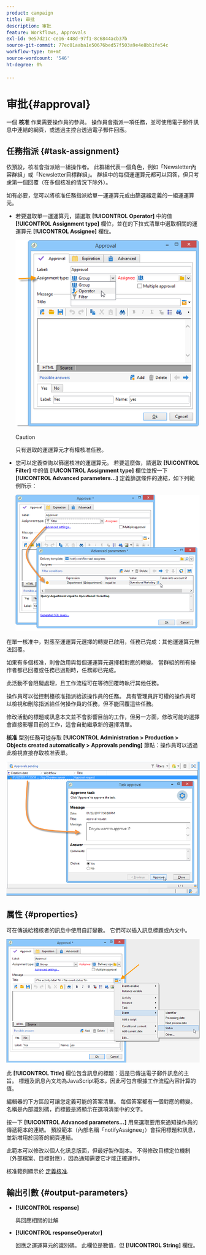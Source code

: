 ```yaml
---
product: campaign
title: 审批
description: 审批
feature: Workflows, Approvals
exl-id: 9e57d21c-ce16-448d-97f1-8c6844acb37b
source-git-commit: 77ec01aaba1e50676bed57f503a9e4e8bb1fe54c
workflow-type: tm+mt
source-wordcount: '546'
ht-degree: 0%

---
```


# 审批{#approval}



一個 **核准** 作業需要操作員的參與。 操作員會指派一項任務，並可使用電子郵件訊息中連結的網頁，或透過主控台透過電子郵件回應。

## 任務指派 {#task-assignment}

依預設，核准會指派給一組操作者。 此群組代表一個角色，例如「Newsletter內容群組」或「Newsletter目標群組」。 群組中的每個運運算元都可以回答，但只考慮第一個回覆（在多個核准的情況下除外）。

如有必要，您可以將核准任務指派給單一運運算元或由篩選器定義的一組運運算元。

* 若要選取單一運運算元，請選取 **[!UICONTROL Operator]** 中的值 **[!UICONTROL Assignment type]** 欄位，並在的下拉式清單中選取相關的運運算元 **[!UICONTROL Assignee]** 欄位。

   ![](assets/s_advuser_validation_box_assign.png)

   >[!CAUTION]
   >
   >只有選取的運運算元才有權核准任務。

* 您可以定義查詢以篩選核准的運運算元。 若要這麼做，請選取 **[!UICONTROL Filter]** 中的值 **[!UICONTROL Assignment type]** 欄位並按一下 **[!UICONTROL Advanced parameters...]** 定義篩選條件的連結，如下列範例所示：

   ![](assets/s_advuser_validation_box_filter.png)

在單一核准中，對應至運運算元選擇的轉變已啟用，任務已完成：其他運運算元無法回覆。

如果有多個核准，則會啟用與每個運運算元選擇相對應的轉變。 當群組的所有操作者都已回覆或任務已過期時，任務即已完成。

此活動不會阻礙處理，且工作流程可在等待回覆時執行其他任務。

操作員可以從控制檯核准指派給該操作員的任務。 具有管理員許可權的操作員可以檢視和刪除指派給任何操作員的任務，但不能回覆這些任務。

修改活動的標題或訊息本文並不會影響目前的工作，但另一方面，修改可能的選擇會直接影響目前的工作，這會自動繼承新的選擇清單。

**核准** 型別任務可從存取 **[!UICONTROL Administration > Production > Objects created automatically > Approvals pending]** 節點：操作員可以透過此檢視直接存取核准表單。

![](assets/s_advuser_validation_from_console.png)

## 属性 {#properties}

可在傳送給稽核者的訊息中使用自訂變數。 它們可以插入訊息標題或內文中。

![](assets/edit_validation.png)

此 **[!UICONTROL Title]** 欄位包含訊息的標題：這是已傳送電子郵件訊息的主旨。 標題及訊息內文均為JavaScript範本，因此可包含根據工作流程內容計算的值。

編輯器的下方區段可讓您定義可能的答案清單。 每個答案都有一個對應的轉變。 名稱是內部識別碼，而標籤是將顯示在選項清單中的文字。

按一下 **[!UICONTROL Advanced parameters...]** 用來選取要用來通知操作員的傳遞範本的連結。 預設範本（內部名稱「notifyAssignee」）會採用標題和訊息，並新增用於回答的網頁連結。

此範本可以修改以個人化訊息版面，但最好製作副本。 不得修改目標定位機制（外部檔案、目標對應），因為通知需要它才能正確運作。

核准範例顯示於 [定義核准](define-approvals.md).

## 輸出引數 {#output-parameters}

* **[!UICONTROL response]**

   與回應相關的註解

* **[!UICONTROL responseOperator]**

   回應之運運算元的識別碼。 此欄位是數值，但 **[!UICONTROL String]** 欄位。
